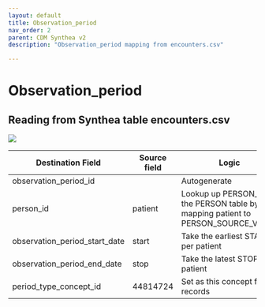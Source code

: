 ```yaml
---
layout: default
title: Observation_period
nav_order: 2
parent: CDM Synthea v2
description: "Observation_period mapping from encounters.csv"

---
```


# Observation_period

## Reading from Synthea table encounters.csv

![](syntheaETL_files/image10.png)

| Destination Field | Source field | Logic | Comment field |
| --- | --- | --- | --- |
| observation_period_id |  |Autogenerate  |  |
| person_id | patient | Lookup up PERSON_ID in the PERSON table by mapping patient to PERSON_SOURCE_VALUE |  |
| observation_period_start_date | start | Take the earliest START per patient |  |
| observation_period_end_date | stop | Take the latest STOP per patient |  |
| period_type_concept_id | 44814724 | Set as this concept for all records  |  |
